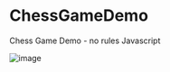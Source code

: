 # ChessGameDemo
Chess Game Demo - no rules Javascript

![image](https://user-images.githubusercontent.com/34587275/113947021-053e5c80-980a-11eb-8b5f-d387c1b83269.png)

